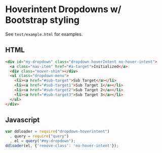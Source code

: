 
# Hoverintent Dropdowns w/ Bootstrap styling

See `test/example.html` for examples.

## HTML

```html
<div id="my-dropdown" class="dropdown hoverIntent no-hover-intent">
  <a class="nav-item" href="#a-target">Initialized</a>
  <div class="mover-shim"></div>
  <ul class="dropdown-menu">
    <li><a href="#sub-target">Sub Target</a></li>
    <li><a href="#sub-target1">Sub Target 1</a></li>
    <li><a href="#sub-target2">Sub Target 2</a></li>
    <li><a href="#sub-target3">Sub Target 3</a></li>
  </ul>
</div>
```

## Javascript

```javascript
var ddloader = require("dropdown-hoverintent")
  , query = require("query")
  , el = query("#my-dropdown");
ddloader(el, {'remove-class': 'no-hover-intent'});
```